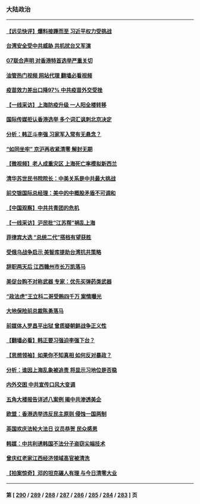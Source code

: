 ### 大陆政治
---
#### [【远见快评】爆料接踵而至 习近平权力受挑战](../../pages/ncid277/n13731626.md?05100845) 
#### [台湾安全受中共威胁 共机扰台又军演](../../pages/ncid277/n13731519.md?05100845) 
#### [G7联合声明 对香港特首选举严重关切](../../pages/ncid277/n13731520.md?05100845) 
#### [油管热门视频 网站代理 翻墙必看视频](http://209.222.30.114:81/youtube.html?05100845)
#### [疫苗效力差出口降97% 中共疫苗外交受挫](../../pages/ncid277/n13731461.md?05100845) 
#### [【一线采访】上海防疫升级 一人阳全楼转移](../../pages/ncid277/n13731443.md?05100845) 
#### [国际传媒拒认香港选举 多个词汇讽刺北京决定](../../pages/ncid277/n13731496.md?05100845) 
#### [分析：韩正斗李强 习家军入常有无悬念？](../../pages/ncid277/n13731467.md?05100845) 
#### [“如同坐牢” 京沪再收紧清零 解封无期](../../pages/ncid277/n13731451.md?05100845) 
#### [【微视频】老人成重灾区 上海死亡率模拟新西兰](../../pages/ncid277/n13731402.md?05100845) 
#### [清华苏世民书院院长：中美关系是中共最大挑战](../../pages/ncid277/n13731460.md?05100845) 
#### [前交银国际总经理：美中的中概股矛盾不可调和](../../pages/ncid277/n13731487.md?05100845) 
#### [【中国观察】中共共青团的危机](../../pages/ncid277/n13731314.md?05100845) 
#### [【一线采访】沪民批“江苏帮”祸乱上海](../../pages/ncid277/n13731242.md?05100845) 
#### [菲律宾大选 “总统二代”搭档有望获胜](../../pages/ncid277/n13731325.md?05100845) 
#### [受俄乌战争启示 美智库提助台湾抗共策略](../../pages/ncid277/n13730845.md?05100845) 
#### [辞职两天后 江西赣州市长万凯落马](../../pages/ncid277/n13730879.md?05100845) 
#### [美促台购不对称武器 专家：优先买弹药类武器](../../pages/ncid277/n13730821.md?05100845) 
#### [“政法虎”王立科二哥受贿四千万 案情曝光](../../pages/ncid277/n13731094.md?05100845) 
#### [大地保险前总裁陈勇落马](../../pages/ncid277/n13731050.md?05100845) 
#### [前媒体人罗昌平出狱 曾质疑朝鲜战争正义性](../../pages/ncid277/n13730909.md?05100845) 
#### [【翻墙必看】韩正要习强迫李强下台？](../../pages/ncid277/n13730792.md?05100845) 
#### [【思想领袖】如果你不知真相 如何反对暴政？](../../pages/ncid277/n13729014.md?05100845) 
#### [分析：谁因上海乱象被追责 将显示习地位是否稳](../../pages/ncid277/n13730482.md?05100845) 
#### [内外交困 中共宣传口风大变调](../../pages/ncid277/n13730675.md?05100845) 
#### [五角大楼报告详述八案例 揭中共渗透美企](../../pages/ncid277/n13730587.md?05100845) 
#### [欧盟：香港选举违反民主原则 侵蚀一国两制](../../pages/ncid277/n13730387.md?05100845) 
#### [英国欢庆法轮大法日 议员恭贺 民众感恩](../../pages/ncid277/n13730266.md?05100845) 
#### [韩媒：中共利诱韩国不法分子盗窃尖端技术](../../pages/ncid277/n13730424.md?05100845) 
#### [曾庆红老家江西经济领域高官被清洗](../../pages/ncid277/n13730401.md?05100845) 
#### [【拍案惊奇】邓的坦克碾人有理 与今日清零大业](../../pages/ncid277/n13729574.md?05100845) 

---
#### 第 [ [290](./290.md?05100845) / [289](./289.md?05100845) / [288](./288.md?05100845) / [287](./287.md?05100845) / [286](./286.md?05100845) / [285](./285.md?05100845) / [284](./284.md?05100845) / [283](./283.md?05100845) ] 页
